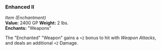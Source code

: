 ### Enhanced II
*Item (Enchantment)*  
**Value:** 2400 GP
**Weight:** 2 lbs.  
**Enchants:** "Weapons"  

The "Enchanted" "Weapon" gains a `+2` bonus to hit with *Weapon Attacks*, and deals an additional `+2` Damage.
